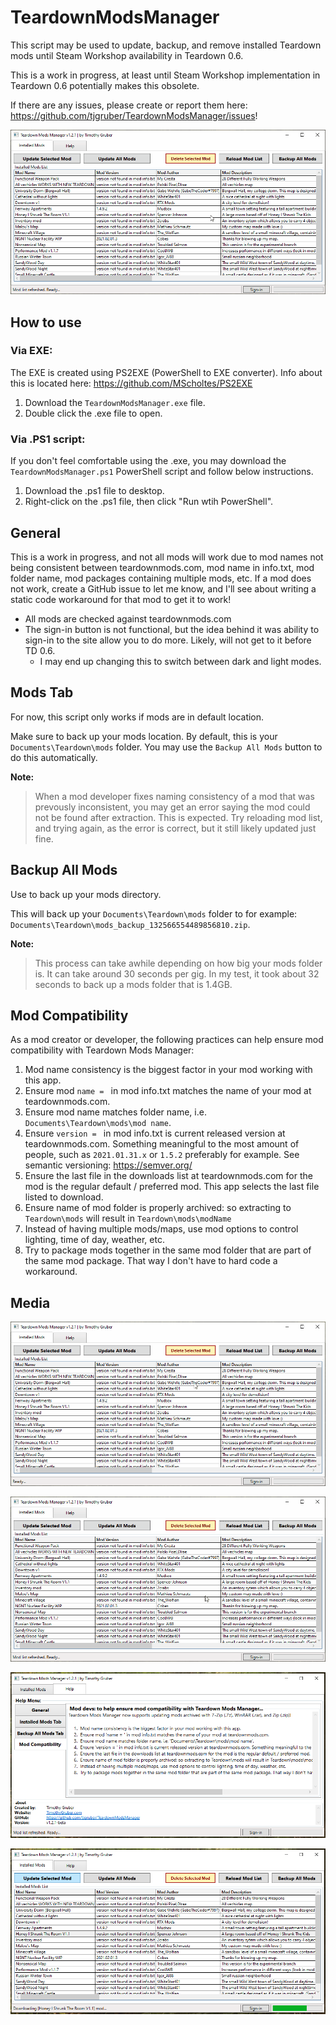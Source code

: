 # TeardownModsManager
This script may be used to update, backup, and remove installed Teardown mods until Steam Workshop availability in Teardown 0.6.

This is a work in progress, at least until Steam Workshop implementation in Teardown 0.6 potentially makes this obsolete.

If there are any issues, please create or report them here: https://github.com/tjgruber/TeardownModsManager/issues!

![Demo2](images/TeardownModsManager_v1.2.1_Demo2.gif)

## How to use

### Via EXE:
The EXE is created using PS2EXE (PowerShell to EXE converter). Info about this is located here: https://github.com/MScholtes/PS2EXE
  1. Download the `TeardownModsManager.exe` file.
  2. Double click the .exe file to open.
  
### Via .PS1 script:
If you don't feel comfortable using the .exe, you may download the `TeardownModsManager.ps1` PowerShell script and follow below instructions.
  1. Download the .ps1 file to desktop.
  2. Right-click on the .ps1 file, then click "Run wtih PowerShell".

## General
This is a work in progress, and not all mods will work due to mod names not being consistent between teardownmods.com, mod name in info.txt, mod folder name, mod packages containing multiple mods, etc. If a mod does not work, create a GitHub issue to let me know, and I'll see about writing a static code workaround for that mod to get it to work!

  * All mods are checked against teardownmods.com
  * The sign-in button is not functional, but the idea behind it was ability to sign-in to the site allow you to do more. Likely, will not get to it before TD 0.6.
    * I may end up changing this to switch between dark and light modes.

## Mods Tab
For now, this script only works if mods are in default location.

Make sure to back up your mods location. By default, this is your `Documents\Teardown\mods` folder. You may use the `Backup All Mods` button to do this automatically.

**Note:**
  > When a mod developer fixes naming consistency of a mod that was prevously inconsistent, you may get an error saying the mod could not be found after extraction. This is expected. Try reloading mod list, and trying again, as the error is correct, but it still likely updated just fine.

## Backup All Mods
Use to back up your mods directory.

This will back up your `Documents\Teardown\mods` folder to for example: `Documents\Teardown\mods_backup_132566554489856810.zip`.

**Note:**
  > This process can take awhile depending on how big your mods folder is. It can take around 30 seconds per gig. In my test, it took about 32 seconds to back up a mods folder that is 1.4GB.

## Mod Compatibility
As a mod creator or developer, the following practices can help ensure mod compatibility with Teardown Mods Manager:
  1. Mod name consistency is the biggest factor in your mod working with this app.
  2. Ensure mod `name = ` in mod info.txt matches the name of your mod at teardownmods.com.
  3. Ensure mod name matches folder name, i.e. `Documents\Teardown\mods\mod name`.
  4. Ensure `version = ` in mod info.txt is current released version at teardownmods.com. Something meaningful to the most amount of people, such as `2021.01.31.x` or `1.5.2` preferably for example. See semantic versioning: https://semver.org/
  5. Ensure the last file in the downloads list at teardownmods.com for the mod is the regular default / preferred mod. This app selects the last file listed to download.
  6. Ensure name of mod folder is properly archived: so extracting to `Teardown\mods` will result in `Teardown\mods\modName`
  7. Instead of having multiple mods/maps, use mod options to control lighting, time of day, weather, etc.
  8. Try to package mods together in the same mod folder that are part of the same mod package. That way I don't have to hard code a workaround.

## Media

![Demo1](images/TeardownModsManager_v1.2.1_Demo1.gif)

![Demo3](images/TeardownModsManager_v1.2.1_Demo3.gif)

![Screenshot4](images/Screenshot_4.png)

![Screenshot5](images/Screenshot_5.png)
